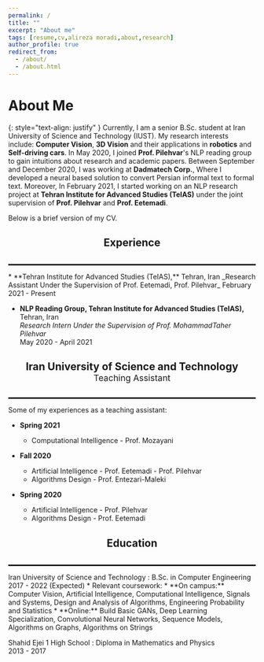 ```yaml
---
permalink: /
title: ""
excerpt: "About me"
tags: [resume,cv,alireza moradi,about,research]
author_profile: true
redirect_from: 
  - /about/
  - /about.html
---
```

# About Me
{: style="text-align: justify" }
Currently, I am a senior B.Sc. student at Iran University of Science and Technology (IUST). My research interests include: **Computer Vision**, **3D Vision** and their applications in **robotics** and **Self-driving cars**. In May 2020, I joined **Prof. Pilehvar**'s NLP reading group to gain intuitions about research and academic papers. Between September and December 2020, I was working at **Dadmatech Corp.**, Where I developed a neural based solution to convert Persian informal text to formal text. Moreover, In February 2021, I started working on an NLP research project at **Tehran Institute for Advanced Studies (TeIAS)** under the joint supervision of **Prof. Pilehvar** and **Prof. Eetemadi**.

Below is a brief version of my CV. <!-- Full version available [here](/files/CV.pdf). -->

<header>
    <h2 style="margin-bottom: -25px">Experience</h2>
</header>
<hr style="border:0.5px solid"/>
<!-- ---------- -->
* **Tehran Institute for Advanced Studies (TeIAS),** Tehran, Iran  
_Research Assistant Under the Supervision of Prof. Eetemadi, Prof. Pilehvar_  
February 2021 - Present

* **NLP Reading Group, Tehran Institute for Advanced Studies (TeIAS),** Tehran, Iran  
_Research Intern Under the Supervision of Prof. MohammadTaher Pilehvar_  
May 2020 - April 2021  

<!-- ### Iran University of Science and Technology -->
<!-- **<span style="font-size:larger;margin-bottom: -25px;">Iran University of Science and Technology</span>**
:	Teaching Assistant
<hr style="border:0.5px solid;margin-top: -15px;"/> -->

<header>
    <h2>Iran University of Science and Technology<br><sup style="font-weight: normal;">Teaching Assistant</sup></h2>
</header>
<hr style="border:0.5px solid; margin-top: -27px"/>

Some of my experiences as a teaching assistant:  

* **Spring 2021**
	* Computational Intelligence - Prof. Mozayani

* **Fall 2020**
	* Artificial Intelligence - Prof. Eetemadi - Prof. Pilehvar
	* Algorithms Design - Prof. Entezari-Maleki

* **Spring 2020**
	* Artificial Intelligence - Prof. Pilehvar
	* Algorithms Design - Prof. Eetemadi

<header>
    <h2 style="margin-bottom: -25px">Education</h2>
</header>
<hr style="border:0.1px solid"/>
Iran University of Science and Technology
:	B.Sc. in Computer Engineering  
2017 - 2022 (Expected)  
	* Relevant coursework:
		* **On campus:** Computer Vision, Artificial Intelligence, Computational Intelligence, Signals and Systems, Design and Analysis of Algorithms, Engineering Probability and Statistics
		* **Online:** Build Basic GANs, Deep Learning Specialization, Convolutional Neural Networks, Sequence Models, Algorithms on Graphs, Algorithms on Strings

Shahid Ejei 1 High School
:	Diploma in Mathematics and Physics  
2013 - 2017
